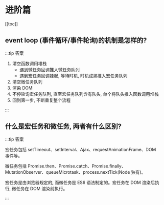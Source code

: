 # 进阶篇

[[toc]]

## event loop (事件循环/事件轮询)的机制是怎样的?

:::tip 答案

1. 清空函数调用堆栈
   - 遇到微任务回调推入微任务队列
   - 遇到宏任务回调挂起, 等待时机, 时机成熟推入宏任务队列
2. 清空微任务队列
3. 渲染 DOM
4. 不停轮询宏任务队列, 直至宏任务队列含有队头, 单个将队头推入函数调用堆栈
5. 回到第一步, 不断重复整个流程

:::

## 什么是宏任务和微任务, 两者有什么区别?

:::tip 答案

宏任务包括 setTimeout、setInterval、Ajax、requestAnimationFrame、DOM 事件等。

微任务包括 Promise.then、Promise.catch、Promise.finally、MutationObserver、queueMicrotask、process.nextTick(Node 独有)。

宏任务是由浏览器规定的, 而微任务是 ES6 语法制定的。宏任务在 DOM 渲染后执行, 微任务在 DOM 渲染前执行。

:::
